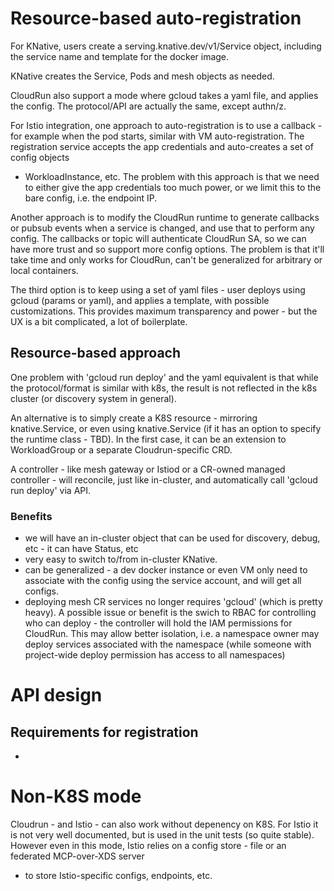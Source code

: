 # Resource-based auto-registration

For KNative, users create a serving.knative.dev/v1/Service object, including the service name and template for the
docker image.

KNative creates the Service, Pods and mesh objects as needed.

CloudRun also support a mode where gcloud takes a yaml file, and applies the config. The protocol/API are actually the
same, except authn/z.

For Istio integration, one approach to auto-registration is to use a callback - for example when the pod starts, similar
with VM auto-registration. The registration service accepts the app credentials and auto-creates a set of config objects
- WorkloadInstance, etc. The problem with this approach is that we need to either give the app credentials too much
power, or we limit this to the bare config, i.e. the endpoint IP.

Another approach is to modify the CloudRun runtime to generate callbacks or pubsub events when a service is changed, and
use that to perform any config. The callbacks or topic will authenticate CloudRun SA, so we can have more trust and so
support more config options. The problem is that it'll take time and only works for CloudRun, can't be generalized for
arbitrary or local containers.

The third option is to keep using a set of yaml files - user deploys using gcloud (params or yaml), and applies a
template, with possible customizations. This provides maximum transparency and power - but the UX is a bit complicated,
a lot of boilerplate.

## Resource-based approach

One problem with 'gcloud run deploy' and the yaml equivalent is that while the protocol/format is similar with k8s, the
result is not reflected in the k8s cluster (or discovery system in general).

An alternative is to simply create a K8S resource - mirroring knative.Service, or even using knative.Service (if it has
an option to specify the runtime class - TBD). In the first case, it can be an extension to WorkloadGroup or a separate
Cloudrun-specific CRD.

A controller - like mesh gateway or Istiod or a CR-owned managed controller - will reconcile, just like in-cluster, and
automatically call 'gcloud run deploy' via API.

### Benefits

- we will have an in-cluster object that can be used for discovery, debug, etc - it can have Status, etc
- very easy to switch to/from in-cluster KNative.
- can be generalized - a dev docker instance or even VM only need to associate with the config using the service
  account, and will get all configs.
- deploying mesh CR services no longer requires 'gcloud' (which is pretty heavy). A possible issue or benefit is the
  swich to RBAC for controlling who can deploy - the controller will hold the IAM permissions for CloudRun. This may
  allow better isolation, i.e. a namespace owner may deploy services associated with the namespace (while someone with
  project-wide deploy permission has access to all namespaces)

# API design

## Requirements for registration

-

# Non-K8S mode

Cloudrun - and Istio - can also work without depenency on K8S. For Istio it is not very well documented, but is used in
the unit tests
(so quite stable). However even in this mode, Istio relies on a config store - file or an federated MCP-over-XDS server
- to store Istio-specific configs, endpoints, etc. 

